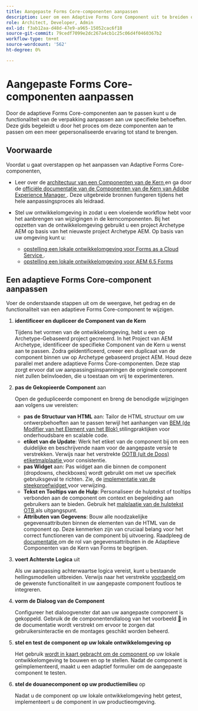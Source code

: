 ```yaml
---
title: Aangepaste Forms Core-componenten aanpassen
description: Leer om een Adaptive Forms Core Component uit te breiden of te creëren om functionaliteit te implementeren die op maat van uw organisatie is gemaakt.
role: Architect, Developer, Admin
exl-id: f3ab12aa-d48d-47e9-a965-15052cac6f18
source-git-commit: 79cedf7099e2dc267a4cb1c25c06d4f0460367b2
workflow-type: tm+mt
source-wordcount: '562'
ht-degree: 0%

---
```


# Aangepaste Forms Core-componenten aanpassen

Door de adaptieve Forms Core-componenten aan te passen kunt u de functionaliteit van de verpakking aanpassen aan uw specifieke behoeften. Deze gids begeleidt u door het proces om deze componenten aan te passen om een meer gepersonaliseerde ervaring tot stand te brengen.

## Voorwaarde

Voordat u gaat overstappen op het aanpassen van Adaptive Forms Core-componenten,

* Leer over de [ architectuur van een Componenten van de Kern ](customizing.md#customizing-the-markup-customizing-the-markup) en ga door de [ officiële documentatie van de Componenten van de Kern van Adobe Experience Manager ](customizing.md). Deze uitgebreide bronnen fungeren tijdens het hele aanpassingsproces als leidraad.
* Stel uw ontwikkelomgeving in zodat u een vloeiende workflow hebt voor het aanbrengen van wijzigingen in de kerncomponenten. Bij het opzetten van de ontwikkelomgeving gebruikt u een project Archetype AEM op basis van het nieuwste project Archetype AEM. Op basis van uw omgeving kunt u:

   * [ opstelling een lokale ontwikkelomgeving voor Forms as a Cloud Service ](https://experienceleague.adobe.com/docs/experience-manager-cloud-service/content/forms/setup-configure-migrate/setup-local-development-environment.html?lang=nl-NL).
   * [ opstelling een lokale ontwikkelomgeving voor AEM 6.5 Forms ](https://experienceleague.adobe.com/docs/experience-manager-learn/foundation/development/set-up-a-local-aem-development-environment.html?lang=nl-NL)

## Een adaptieve Forms Core-component aanpassen

Voer de onderstaande stappen uit om de weergave, het gedrag en de functionaliteit van een adaptieve Forms Core-component te wijzigen.

1. **identificeer en dupliceer de Component van de Kern**

   Tijdens het vormen van de ontwikkelomgeving, hebt u een op Archetype-Gebaseerd project gecreeerd. In het Project van AEM Archetype, identificeer de specifieke Component van de Kern u wenst aan te passen. Zodra geïdentificeerd, creeer een duplicaat van de component binnen uw op Archetype gebaseerd project AEM. Houd deze parallel met andere adaptieve Forms Core-componenten. Deze stap zorgt ervoor dat uw aanpassingsinspanningen de originele component niet zullen beïnvloeden, die u toestaan om vrij te experimenteren.

1. **pas de Gekopieerde Component** aan

   Open de gedupliceerde component en breng de benodigde wijzigingen aan volgens uw vereisten:

   * **pas de Structuur van HTML** aan: Tailor de HTML structuur om uw ontwerpbehoeften aan te passen terwijl het aanhangen van [ BEM (de Modifier van het Element van het Blok) ](https://github.com/adobe/aem-core-wcm-components/wiki/css-coding-conventions) stilingpraktijken voor onderhoudsbare en scalable code.
   * **etiket van de Update**: Werk het etiket van de component bij om een duidelijke en beschrijvende naam voor de aangepaste versie te verstrekken. Verwijs naar het verstrekte [ OOTB (uit de Doos) etiketmalplaatje ](https://github.com/adobe/aem-core-forms-components/blob/master/ui.af.apps/src/main/content/jcr_root/apps/core/fd/components/af-commons/v1/fieldTemplates/label.html) voor consistentie.
   * **pas Widget** aan: Pas widget aan die binnen de component (dropdowns, checkboxes) wordt gebruikt om met uw specifiek gebruiksgeval te richten. Zie, de [ implementatie van de steekproefwidget ](https://github.com/adobe/aem-core-forms-components/blob/master/ui.af.apps/src/main/content/jcr_root/apps/core/fd/components/form/textinput/v1/textinput/textinput.html) voor verwijzing.
   * **Tekst en Tooltips van de Hulp**: Personaliseer de hulptekst of tooltips verbonden aan de component om context en begeleiding aan gebruikers aan te bieden. Gebruik het [ malplaatje van de hulptekst OTB ](https://github.com/adobe/aem-core-forms-components/blob/master/ui.af.apps/src/main/content/jcr_root/apps/core/fd/components/af-commons/v1/fieldTemplates/questionMark.html) als uitgangspunt.
   * **Attributen van Gegevens**: Bouw alle noodzakelijke gegevensattributen binnen de elementen van de HTML van de component op. Deze kenmerken zijn van cruciaal belang voor het correct functioneren van de component bij uitvoering. Raadpleeg de [ documentatie ](https://github.com/adobe/aem-core-forms-components/tree/master/ui.af.apps/src/main/content/jcr_root/apps/core/fd/components/form/textinput/v1/textinput) om de rol van gegevensattributen in de Adaptieve Componenten van de Kern van Forms te begrijpen.

1. **voert Achterste Logica** uit

   Als uw aanpassing achterwaartse logica vereist, kunt u bestaande hellingsmodellen uitbreiden. Verwijs naar het verstrekte [ voorbeeld ](https://github.com/adobe/aem-core-forms-components/blob/master/bundles/af-core/src/main/java/com/adobe/cq/forms/core/components/internal/models/v1/form/TextInputImpl.java) om de gewenste functionaliteit in uw aangepaste component foutloos te integreren.

1. **vorm de Dialoog van de Component**

   Configureer het dialoogvenster dat aan uw aangepaste component is gekoppeld. Gebruik de de componentendialoog van het voorbeeld [&#128279;](https://github.com/adobe/aem-core-forms-components/blob/master/ui.af.apps/src/main/content/jcr_root/apps/core/fd/components/form/textinput/v1/textinput/_cq_dialog/.content.xml) in de documentatie wordt verstrekt om ervoor te zorgen dat gebruikersinteractie en de montages geschikt worden beheerd.

1. **stel en test de component op uw lokale ontwikkelomgeving op**

   Het gebruik [ wordt in kaart gebracht om de component ](https://experienceleague.adobe.com/docs/experience-manager-core-components/using/developing/archetype/using.html?lang=nl-NL#building-and-installing) op uw lokale ontwikkelomgeving te bouwen en op te stellen. Nadat de component is geïmplementeerd, maakt u een adaptief formulier om de aangepaste component te testen.

1. **stel de douanecomponent op uw productiemilieu** op

   Nadat u de component op uw lokale ontwikkelomgeving hebt getest, implementeert u de component in uw productieomgeving.
